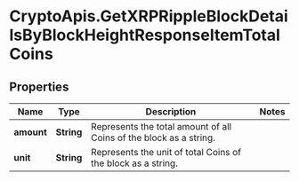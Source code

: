 # CryptoApis.GetXRPRippleBlockDetailsByBlockHeightResponseItemTotalCoins

## Properties

Name | Type | Description | Notes
------------ | ------------- | ------------- | -------------
**amount** | **String** | Represents the total amount of all Coins of the block as a string. | 
**unit** | **String** | Represents the unit of total Coins of the block as a string. | 


